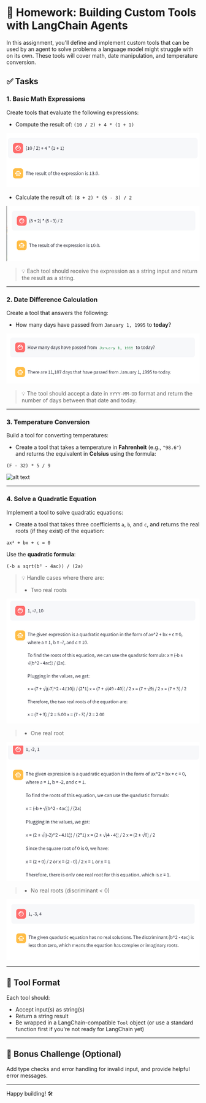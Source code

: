 
# 🧠 Homework: Building Custom Tools with LangChain Agents

In this assignment, you'll define and implement custom tools that can be used by an agent to solve problems a language model might struggle with on its own. These tools will cover math, date manipulation, and temperature conversion.

## ✅ Tasks

### 1. Basic Math Expressions
Create tools that evaluate the following expressions:

- Compute the result of: `(10 / 2) + 4 * (1 + 1)`

![alt text](images/image_math1.png)

- Calculate the result of: `(8 + 2) * (5 - 3) / 2`

![alt text](images/image_math2.png)

> 💡 Each tool should receive the expression as a string input and return the result as a string.

---

### 2. Date Difference Calculation
Create a tool that answers the following:

- How many days have passed from `January 1, 1995` to **today**?

![alt text](images/image_dayspassed.png)

> 💡 The tool should accept a date in `YYYY-MM-DD` format and return the number of days between that date and today.

---

### 3. Temperature Conversion
Build a tool for converting temperatures:

- Create a tool that takes a temperature in **Fahrenheit** (e.g., `"98.6"`)  
  and returns the equivalent in **Celsius** using the formula:

```text
(F - 32) * 5 / 9
````

![alt text](images/image_tempconversion.png)

---

### 4. Solve a Quadratic Equation

Implement a tool to solve quadratic equations:

* Create a tool that takes three coefficients `a`, `b`, and `c`, and returns the real roots (if they exist) of the equation:

```text
ax² + bx + c = 0
```

Use the **quadratic formula**:

```text
(-b ± sqrt(b² - 4ac)) / (2a)
```

> 💡 Handle cases where there are:
>
> * Two real roots

![alt text](images/image_tworealroots.png)

> * One real root

![alt text](images/image_onerealroot.png)

> * No real roots (discriminant < 0)

![alt text](images/image_noroots.png)

---

## 🔄 Tool Format

Each tool should:

* Accept input(s) as string(s)
* Return a string result
* Be wrapped in a LangChain-compatible `Tool` object (or use a standard function first if you're not ready for LangChain yet)

---

## 🚀 Bonus Challenge (Optional)

Add type checks and error handling for invalid input, and provide helpful error messages.

---

Happy building! 🛠️

